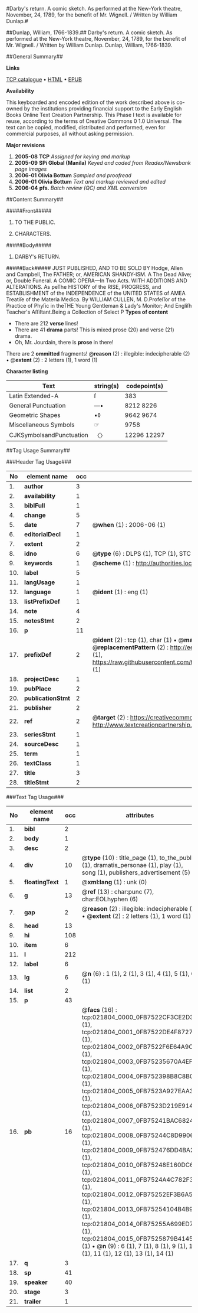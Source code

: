 #Darby's return. A comic sketch. As performed at the New-York theatre, November, 24, 1789, for the benefit of Mr. Wignell. / Written by William Dunlap.#

##Dunlap, William, 1766-1839.##
Darby's return. A comic sketch. As performed at the New-York theatre, November, 24, 1789, for the benefit of Mr. Wignell. / Written by William Dunlap.
Dunlap, William, 1766-1839.

##General Summary##

**Links**

[TCP catalogue](http://www.ota.ox.ac.uk/tcp/)  • 
[HTML](http://tei.it.ox.ac.uk/tcp/Texts-HTML/free/N16/N16932.html)  • 
[EPUB](http://tei.it.ox.ac.uk/tcp/Texts-EPUB/free/N16/N16932.epub)

**Availability**

This keyboarded and encoded edition of the
	       work described above is co-owned by the institutions
	       providing financial support to the Early English Books
	       Online Text Creation Partnership. This Phase I text is
	       available for reuse, according to the terms of Creative
	       Commons 0 1.0 Universal. The text can be copied,
	       modified, distributed and performed, even for
	       commercial purposes, all without asking permission.

**Major revisions**

1. __2005-08__ __TCP__ *Assigned for keying and markup*
1. __2005-09__ __SPi Global (Manila)__ *Keyed and coded from Readex/Newsbank page images*
1. __2006-01__ __Olivia Bottum__ *Sampled and proofread*
1. __2006-01__ __Olivia Bottum__ *Text and markup reviewed and edited*
1. __2006-04__ __pfs.__ *Batch review (QC) and XML conversion*

##Content Summary##

#####Front#####

1. TO THE PUBLIC.

1. CHARACTERS.

#####Body#####

1. DARBY's RETURN.

#####Back#####
JUST PUBLISHED, AND TO BE SOLD BY Hodge, Allen and Campbell, The FATHER; or, AMERICAN SHANDY-ISM. A The Dead Alive; or, Double Funeral. A COMIC OPERA—In Two Acts. WITH ADDITIONS AND ALTERATIONS. As peThe HISTORY of the RISE, PROGRESS, and ESTABLISHMENT of the INDEPENDENCE of the UNITED STATES of AMEA Treatiſe of the Materia Medica. By WILLIAM CULLEN, M. D.Profeſſor of the Practice of Phyſic in theTHE Young Gentleman & Lady's Monitor; And Engliſh Teacher's Aſſiſtant.Being a Collection of Select P
**Types of content**

  * There are 212 **verse** lines!
  * There are 41 **drama** parts! This is mixed prose (20) and verse (21) drama.
  * Oh, Mr. Jourdain, there is **prose** in there!

There are 2 **ommitted** fragments! 
 @__reason__ (2) : illegible: indecipherable (2)  •  @__extent__ (2) : 2 letters (1), 1 word (1)

**Character listing**


|Text|string(s)|codepoint(s)|
|---|---|---|
|Latin Extended-A|ſ|383|
|General Punctuation|—•|8212 8226|
|Geometric Shapes|▪◊|9642 9674|
|Miscellaneous Symbols|☞|9758|
|CJKSymbolsandPunctuation|〈〉|12296 12297|

##Tag Usage Summary##

###Header Tag Usage###

|No|element name|occ|attributes|
|---|---|---|---|
|1.|__author__|3||
|2.|__availability__|1||
|3.|__biblFull__|1||
|4.|__change__|5||
|5.|__date__|7| @__when__ (1) : 2006-06 (1)|
|6.|__editorialDecl__|1||
|7.|__extent__|2||
|8.|__idno__|6| @__type__ (6) : DLPS (1), TCP (1), STC (1), NOTIS (1), IMAGE-SET (1), EVANS-CITATION (1)|
|9.|__keywords__|1| @__scheme__ (1) : http://authorities.loc.gov/ (1)|
|10.|__label__|5||
|11.|__langUsage__|1||
|12.|__language__|1| @__ident__ (1) : eng (1)|
|13.|__listPrefixDef__|1||
|14.|__note__|4||
|15.|__notesStmt__|2||
|16.|__p__|11||
|17.|__prefixDef__|2| @__ident__ (2) : tcp (1), char (1)  •  @__matchPattern__ (2) : ([0-9\-]+):([0-9IVX]+) (1), (.+) (1)  •  @__replacementPattern__ (2) : http://eebo.chadwyck.com/downloadtiff?vid=$1&page=$2 (1), https://raw.githubusercontent.com/textcreationpartnership/Texts/master/tcpchars.xml#$1 (1)|
|18.|__projectDesc__|1||
|19.|__pubPlace__|2||
|20.|__publicationStmt__|2||
|21.|__publisher__|2||
|22.|__ref__|2| @__target__ (2) : https://creativecommons.org/publicdomain/zero/1.0/ (1), http://www.textcreationpartnership.org/docs/. (1)|
|23.|__seriesStmt__|1||
|24.|__sourceDesc__|1||
|25.|__term__|1||
|26.|__textClass__|1||
|27.|__title__|3||
|28.|__titleStmt__|2||


###Text Tag Usage###

|No|element name|occ|attributes|
|---|---|---|---|
|1.|__bibl__|2||
|2.|__body__|1||
|3.|__desc__|2||
|4.|__div__|10| @__type__ (10) : title_page (1), to_the_public (1), dramatis_personae (1), play (1), song (1), publishers_advertisement (5)|
|5.|__floatingText__|1| @__xml:lang__ (1) : unk (0)|
|6.|__g__|13| @__ref__ (13) : char:punc (7), char:EOLhyphen (6)|
|7.|__gap__|2| @__reason__ (2) : illegible: indecipherable (2)  •  @__extent__ (2) : 2 letters (1), 1 word (1)|
|8.|__head__|13||
|9.|__hi__|108||
|10.|__item__|6||
|11.|__l__|212||
|12.|__label__|6||
|13.|__lg__|6| @__n__ (6) : 1 (1), 2 (1), 3 (1), 4 (1), 5 (1), 6 (1)|
|14.|__list__|2||
|15.|__p__|43||
|16.|__pb__|16| @__facs__ (16) : tcp:021804_0000_0FB7522CF3CE2D30 (1), tcp:021804_0001_0FB7522DE4F87270 (1), tcp:021804_0002_0FB7522F6E64A9C8 (1), tcp:021804_0003_0FB75235670A4EF8 (1), tcp:021804_0004_0FB752398B8C8B00 (1), tcp:021804_0005_0FB7523A927EAA38 (1), tcp:021804_0006_0FB7523D219E9140 (1), tcp:021804_0007_0FB75241BAC68240 (1), tcp:021804_0008_0FB75244C8D99060 (1), tcp:021804_0009_0FB752476DD4BA20 (1), tcp:021804_0010_0FB75248E160DC60 (1), tcp:021804_0011_0FB7524A4C782F38 (1), tcp:021804_0012_0FB75252EF3B6A58 (1), tcp:021804_0013_0FB75254104B4B90 (1), tcp:021804_0014_0FB75255A699ED70 (1), tcp:021804_0015_0FB7525879B41458 (1)  •  @__n__ (9) : 6 (1), 7 (1), 8 (1), 9 (1), 10 (1), 11 (1), 12 (1), 13 (1), 14 (1)|
|17.|__q__|3||
|18.|__sp__|41||
|19.|__speaker__|40||
|20.|__stage__|3||
|21.|__trailer__|1||
